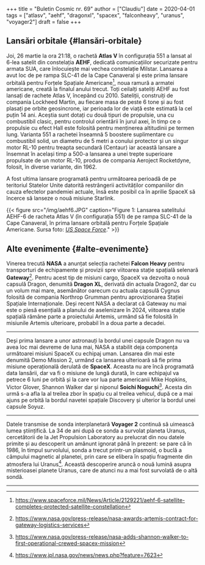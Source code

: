 +++
title = "Buletin Cosmic nr. 69"
author = ["Claudiu"]
date = 2020-04-01
tags = ["atlasv", "aehf", "dragonxl", "spacex", "falconheavy", "uranus", "voyager2"]
draft = false
+++

## Lansări orbitale {#lansări-orbitale}

Joi, 26 martie la ora 21:18, o rachetă **Atlas V** în configurația 551 a lansat al 6-lea satelit din constelația **AEHF**, dedicată comunicațiilor securizate pentru armata SUA, care înlocuiește mai vechea constelație Milstar. Lansarea a avut loc de pe rampa SLC-41 de la Cape Canaveral și este prima lansare orbitală pentru Forțele Spațiale Americane[^fn:1], noua ramură a armatei americane, creată la finalul anului trecut. Toți ceilalți sateliți AEHF au fost lansați de rachete Atlas V, începând cu 2010. Sateliții, construiți de compania Lockheed Martin, au fiecare masa de peste 6 tone și au fost plasați pe orbite geosincrone, iar perioada lor de viață este estimată la cel puțin 14 ani. Aceștia sunt dotați cu două tipuri de propulsie, una cu combustibil clasic, pentru controlul orientării în jurul axei, în timp ce o propulsie cu efect Hall este folosită pentru menținerea altitudinii pe termen lung. Varianta 551 a rachetei înseamnă 5 boostere suplimentare cu combustibil solid, un diametru de 5 metri a conului protector și un singur motor RL-10 pentru treapta secundară (Centaur) iar această lansare a însemnat în același timp a 500-a lansarea a unei trepte superioare propulsate de un motor RL-10, produs de compania Aeroject Rocketdyne, folosit, în diverse variante, din 1962.

A fost ultima lansare programată pentru următoarea perioadă de pe teritoriul Statelor Unite datorită restrângerii activităților companiilor din cauza efectelor pandemiei actuale, însă este posibil ca în aprilie SpaceX să încerce să lanseze o nouă misiune Starlink.

{{< figure src="/img/aehf6.JPG" caption="Figure 1: Lansarea satelitului AEHF-6 de racheta Atlas V (în configurația 551) de pe rampa SLC-41 de la Cape Canaveral, în prima lansare orbitală pentru Forțele Spațiale Americane. Sursa foto: _[US Space Force](https://www.spaceforce.mil/Connect-With-Us/Photos/igphoto/2002271429)_." >}}


## Alte evenimente {#alte-evenimente}

Vinerea trecută **NASA** a anunțat selecția rachetei **Falcon Heavy** pentru transporturi de echipamente și provizii spre viitoarea stație spațială selenară **Gateway**[^fn:2]. Pentru acest tip de misiuni cargo, SpaceX va dezvolta o nouă capsulă Dragon, denumită **Dragon XL**, derivată din actuala Dragon2, dar cu un volum mai mare, asemănător oarecum cu actuala capsulă Cygnus folosită de compania Northrop Grumman pentru aprovizionarea Stației Spațiale Internaționale. Deși recent NASA a declarat că Gateway nu mai este o piesă esențială a planului de aselenizare în 2024, viitoarea stație spațială rămâne parte a proiectului Artemis, urmând să fie folosită în misiunile Artemis ulterioare, probabil în a doua parte a decadei.

---

Deși prima lansare a unor astronauți la bordul unei capsule Dragon nu va avea loc mai devreme de luna mai, NASA a stabilit deja componența următoarei misiuni SpaceX cu echipaj uman. Lansarea din mai este denumită Demo Mission 2, urmând ca lansarea ulterioară să fie prima misiune operațională derulată de **SpaceX**. Aceasta nu are încă programată data lansării, dar va fi o misiune de lungă durată, în care echipajul va petrece 6 luni pe orbită și la care vor lua parte americanii Mike Hopkins, Victor Glover, Shannon Walker dar și niponul **Soichi Noguchi**[^fn:3]. Acesta din urmă s-a afla la al treilea zbor în spațiu cu al treilea vehicul, după ce a mai ajuns pe orbită la bordul navetei spațiale Discovery și ulterior la bordul unei capsule Soyuz.

---

Datele transmise de sonda interplanetară **Voyager 2** continuă să uimească lumea științifică. La 34 de ani după ce sonda a survolat planeta Uranus, cercetătorii de la Jet Propulsion Laboratory au prelucrat din nou datele primite și au descoperit un amănunt ignorat până în prezent: se pare că în 1986, în timpul survolului, sonda a trecut printr-un plasmoid, o buclă a câmpului magnetic al planetei, prin care se elibera în spațiu fragmente din atmosfera lui Uranus[^fn:4]. Această descoperire aruncă o nouă lumină asupra misterioasei planete Uranus, care de atunci nu a mai fost survolată de o altă sondă.

---

[^fn:1]: <https://www.spaceforce.mil/News/Article/2129221/aehf-6-satellite-completes-protected-satellite-constellation>
[^fn:2]: <https://www.nasa.gov/press-release/nasa-awards-artemis-contract-for-gateway-logistics-services>
[^fn:3]: <https://www.nasa.gov/press-release/nasa-adds-shannon-walker-to-first-operational-crewed-spacex-mission>
[^fn:4]: <https://www.jpl.nasa.gov/news/news.php?feature=7623>